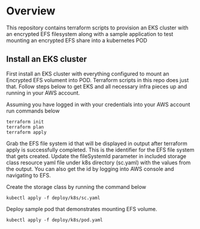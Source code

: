 # Overview
This repository contains terraform scripts to provision an EKS cluster with an encrypted EFS filesystem along with a sample application to test mounting an encrypted EFS share into a kubernetes POD

## Install an EKS cluster
First install an EKS cluster with everything configured to mount an Encrypted EFS volument into POD. Terraform scripts in this repo does just that. Follow steps below to get EKS and all necessary infra pieces up and running in your AWS account.

Assuming you have logged in with your credentials into your AWS account run commands below
```
terraform init
terraform plan
terraform apply
```

Grab the EFS file system id that will be displayed in output after terraform apply is successfully completed. This is the identifier for the EFS file system that gets created. Update the fileSystemId parameter in included storage class resource yaml file under k8s directory (sc.yaml) with the values from the output. You can also get the id by logging into AWS console and navigating to EFS.

Create the storage class by running the command below 
```
kubectl apply -f deploy/k8s/sc.yaml
```
Deploy sample pod that demonstrates mounting EFS volume. 
```
kubectl apply -f deploy/k8s/pod.yaml
```
